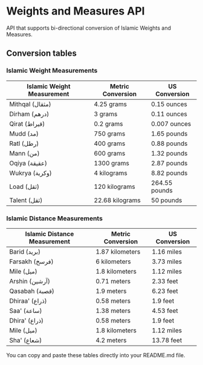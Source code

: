 # Weights and Measures API

API that supports bi-directional conversion of Islamic Weights and Measures.

## Conversion tables

### Islamic Weight Measurements

| Islamic Weight Measurement | Metric Conversion | US Conversion |
| -------------------------- | ----------------- | ------------- |
| Mithqal (مثقال)            | 4.25 grams        | 0.15 ounces   |
| Dirham (درهم)              | 3 grams           | 0.11 ounces   |
| Qirat (قيراط)              | 0.2 grams         | 0.007 ounces  |
| Mudd (مد)                  | 750 grams         | 1.65 pounds   |
| Ratl (رطل)                 | 400 grams         | 0.88 pounds   |
| Mann (من)                  | 600 grams         | 1.32 pounds   |
| Oqiya (عقيقة)              | 1300 grams        | 2.87 pounds   |
| Wukrya (وكرية)             | 4 kilograms       | 8.82 pounds   |
| Load (ثقل)                 | 120 kilograms     | 264.55 pounds |
| Talent (ثقل)               | 22.68 kilograms   | 50 pounds     |

### Islamic Distance Measurements

| Islamic Distance Measurement | Metric Conversion | US Conversion |
| ---------------------------- | ----------------- | ------------- |
| Barid (بريد)                 | 1.87 kilometers   | 1.16 miles    |
| Farsakh (فرسخ)               | 6 kilometers      | 3.73 miles    |
| Mile (ميل)                   | 1.8 kilometers    | 1.12 miles    |
| Arshin (آرشين)               | 0.71 meters       | 2.33 feet     |
| Qasabah (قصبة)               | 1.9 meters        | 6.23 feet     |
| Dhiraa' (ذراع)               | 0.58 meters       | 1.9 feet      |
| Saa' (ساعة)                  | 1.38 meters       | 4.53 feet     |
| Dhira' (ذراع)                | 0.58 meters       | 1.9 feet      |
| Mile (ميل)                   | 1.8 kilometers    | 1.12 miles    |
| Sha' (شعاع)                  | 4.2 meters        | 13.78 feet    |

You can copy and paste these tables directly into your README.md file.
